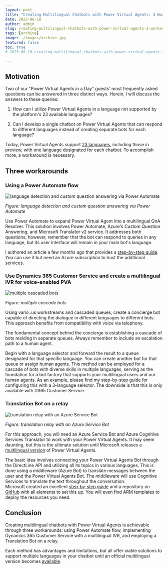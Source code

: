 ```yaml
---
layout: post
title: "Creating Multilingual Chatbots with Power Virtual Agents: 3 Workarounds to Get Started"
date: 2023-06-10
author: admin
slug: creating-multilingual-chatbots-with-power-virtual-agents-3-workarounds-to-get-started
tags: [archive]
image: ./images/archive.jpg
featured: false
toc: true
# 2023-06-10-creating-multilingual-chatbots-with-power-virtual-agents-3-workarounds-to-get-started

---
```


## Motivation

Two of our "Power Virtual Agents in a Day" guests' most frequently asked questions can be answered in three distinct ways. Herein, I will discuss the answers to these queries:

1. How can I utilize Power Virtual Agents in a language not supported by the platform's 23 available languages?
    
2. Can I develop a single chatbot on Power Virtual Agents that can respond to different languages instead of creating separate bots for each language?
    

  
Today, Power Virtual Agents support [23 languages](https://learn.microsoft.com/en-us/power-virtual-agents/authoring-language-support), including those in preview, with one language designated for each chatbot. To accomplish more, a workaround is necessary.

## Three workarounds

### Using a Power Automate flow

![language detection and custom question answering via Power Automate]({{site.baseurl}}/images/clipw6kkm000909labxg80bz9.md/9c2799d9-46ac-4fb6-a0e4-07363f275180.webp)

*Figure: language detection and custom question answering via Power Automate*

Use Power Automate to expand Power Virtual Agent into a multilingual QnA Resolver. This solution involves Power Automate, Azure's Custom Question Answering, and Microsoft Translator v2 service. It addresses both questions; however, remember that the bot can respond to queries in any language, but its user interface will remain in your main bot's language.

I authored an article a few months ago that provides a [step-by-step guide](https://the.cognitiveservices.ninja/extend-power-virtual-agent-with-azure-cognitive-services-eab95018b7f6). You can use it but need an Azure subscription to host the additional services.

### Use Dynamics 365 Customer Service and create a multilingual IVR for voice-enabled PVA

![multiple cascaded bots]({{site.baseurl}}/images/clipw6kkm000909labxg80bz9.md/044ec5a9-bb85-46d6-8815-858159ba1663.webp)

*Figure: multiple cascade bots*

Using vario..us workstreams and cascaded queues, create a concierge bot capable of directing the dialogue in different languages to different bots. This approach benefits from compatibility with voice via telephony.

The fundamental concept behind the concierge is establishing a cascade of bots residing in separate queues. Always remember to include an escalation path to a human agent.

Begin with a language selector and forward the result to a queue designated for that specific language. You can create another bot for that queue or assign human agents. This method can be employed for a cascade of bots with diverse skills in multiple languages, serving as the foundation for a bot factory that supports your multilingual users and our human agents. As an example, please find my step-by-step guide for configuring this with a 3-language selector. The downside is that this is only available with D365 Customer Service.

### Translation Bot on a relay

![translation relay with an Azure Service Bot]({{site.baseurl}}/images/clipw6kkm000909labxg80bz9.md/dabc36f5-b268-4923-ba5b-2f0955fafa9b.jpeg)

*Figure: translation relay with an Azure Service Bot*

For this approach, you will need an Azure Service Bot and Azure Cognitive Services Translator to work with your Power Virtual Agents. It may seem daunting, but this is the ultimate solution until Microsoft releases a [multilingual version](https://portal.productboard.com/fdeco3ykgkwvchtg4qbdowug/c/9-single-bot-multi-language-support) of Power Virtual Agents.

The basic idea involves connecting your Power Virtual Agents Bot through the DirectLine API and utilizing all its topics in various languages. This is done using a middleware (Azure Bot) to translate messages between the user and the Power Virtual Agents Bot. The middleware will use Cognitive Services to translate the text throughout the conversation.  
Microsoft created an excellent [step-by-step guide](https://github.com/microsoft/PowerVirtualAgentsSamples/tree/master/MultilingualBotSample) and a repository on [GitHub](https://github.com/microsoft/PowerVirtualAgentsSamples/tree/master/MultilingualBotSample) with all elements to set this up. You will even find ARM templates to deploy the resources you need.

## Conclusion

Creating multilingual chatbots with Power Virtual Agents is achievable through three workarounds: using Power Automate flow, implementing Dynamics 365 Customer Service with a multilingual IVR, and employing a Translation Bot on a relay.

Each method has advantages and limitations, but all offer viable solutions to support multiple languages in your chatbot until an official multilingual version becomes [available](https://portal.productboard.com/fdeco3ykgkwvchtg4qbdowug/c/9-single-bot-multi-language-support).
